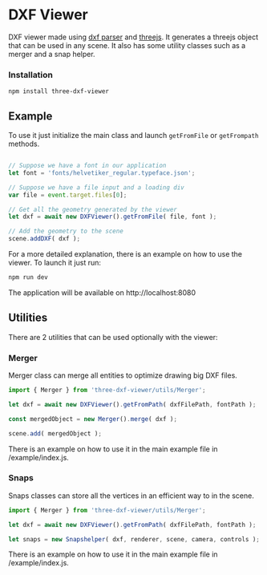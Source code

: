 # DXF Viewer

DXF viewer made using [dxf parser](https://github.com/skymakerolof/dxf) and [threejs](https://github.com/mrdoob/three.js/). It generates a threejs object that can be used in any scene. It also has some utility classes such as a merger and a snap helper.

### Installation

```shell
npm install three-dxf-viewer
```

## Example

To use it just initialize the main class and launch `getFromFile` or `getFrompath` methods.

```js

// Suppose we have a font in our application 
let font = 'fonts/helvetiker_regular.typeface.json';

// Suppose we have a file input and a loading div
var file = event.target.files[0];

// Get all the geometry generated by the viewer
let dxf = await new DXFViewer().getFromFile( file, font );

// Add the geometry to the scene
scene.addDXF( dxf );

```

For a more detailed explanation, there is an example on how to use the viewer. To launch it just run:

```js
npm run dev
```
The application will be available on http://localhost:8080

## Utilities

There are 2 utilities that can be used optionally with the viewer:

### Merger
Merger class can merge all entities to optimize drawing big DXF files.

```js
import { Merger } from 'three-dxf-viewer/utils/Merger';

let dxf = await new DXFViewer().getFromPath( dxfFilePath, fontPath );

const mergedObject = new Merger().merge( dxf );

scene.add( mergedObject );

```

There is an example on how to use it in the main example file in /example/index.js.

### Snaps
Snaps classes can store all the vertices in an efficient way to in the scene.

```js
import { Merger } from 'three-dxf-viewer/utils/Merger';

let dxf = await new DXFViewer().getFromPath( dxfFilePath, fontPath );

let snaps = new Snapshelper( dxf, renderer, scene, camera, controls );

```

There is an example on how to use it in the main example file in /example/index.js.
